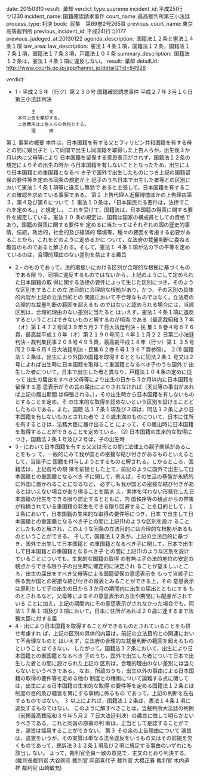 
date: 20150310
result:  棄却
verdict_type:supreme
incident_id: 平成25(行ツ)230
incident_name: 国籍確認請求事件
court_name: 最高裁判所第三小法廷
process_type: 判決
book:  民集　第69巻2号265頁
previous_court_name: 東京高等裁判所
previous_incident_id: 平成24(行コ)177
previous_judeged_at:20130122
agenda_description:  国籍法１２条と憲法１４条１項
law_area: 
law_description:  憲法１４条１項，国籍法１２条，国籍法１７条１項，国籍法１７条３項，戸籍法１０４条
summary_description:  国籍法１２条は，憲法１４条１項に違反しない。
result:  棄却
detailUrl: http://www.courts.go.jp/app/hanrei_jp/detail2?id=84928

verdict:

- 1 - 
平成２５年（行ツ）第２３０号 国籍確認請求事件 
平成２７年３月１０日 第三小法廷判決 
 
            主     文                   
       本件上告を棄却する。 
       上告費用は上告人らの負担とする。 
            理     由                   
 第１ 事案の概要 
 本件は，日本国籍を有する父とフィリピン共和国籍を有する母との間に嫡出子と
して同国で出生し同国籍を取得した上告人らが，出生後３か月以内に父母等により
日本国籍を留保する意思表示がされず，国籍法１２条の規定によりその出生の時か
ら日本国籍を有しないこととなったため，出生により日本国籍との重国籍となるべ
き子で国外で出生したものにつき上記の国籍留保の要件等を定める同条の規定が上
記子のうち日本で出生した者等との区別において憲法１４条１項等に違反し無効で
あると主張して，日本国籍を有することの確認を求めている事案である。 
 第２ 上告代理人近藤博徳ほかの上告理由第３，第４及び第６について 
 １ 憲法１０条は，「日本国民たる要件は，法律でこれを定める。」と規定し，
これを受けて，国籍法は，日本国籍の得喪に関する要件を規定している。憲法１０
条の規定は，国籍は国家の構成員としての資格であり，国籍の得喪に関する要件を
定めるに当たってはそれぞれの国の歴史的事情，伝統，政治的，社会的及び経済的
環境等，種々の要因を考慮する必要があることから，これをどのように定めるかに
ついて，立法府の裁量判断に委ねる趣旨のものであると解される。そして，憲法１
４条１項が法の下の平等を定めているのは，合理的理由のない差別を禁止する趣旨
- 2 - 
のものであって，法的取扱いにおける区別が合理的な根拠に基づくものである限
り，同項に違反するものではないから，上記のようにして定められた日本国籍の取
得に関する法律の要件によって生じた区別につき，そのような区別をすることの立
法目的に合理的な根拠があり，かつ，その区別の具体的内容が上記の立法目的との
関連において不合理なものではなく，立法府の合理的な裁量判断の範囲を超えるも
のではないと認められる場合には，当該区別は，合理的理由のない差別に当たると
はいえず，憲法１４条１項に違反するということはできないものと解するのが相当
である（最高裁昭和３７年（オ）第１４７２号同３９年５月２７日大法廷判決・民
集１８巻４号６７６頁，最高裁平成１０年（オ）第２１９０号同１４年１１月２２
日第二小法廷判決・裁判集民事２０８号４９５頁，最高裁平成１８年（行ツ）第１
３５号同２０年６月４日大法廷判決・民集６２巻６号１３６７頁参照）。 
 ２(1) 国籍法１２条は，出生により外国の国籍を取得するとともに同法２条１
号又は２号によれば出生時に日本国籍を取得して重国籍となるべき子のうち国外で
出生した者について，日本で出生した者と異なり，戸籍法１０４条の定めに従って
出生の届出をすべき父母等により出生の日から３か月以内に日本国籍を留保する意
思表示がその旨の届出によりされなければ（天災等の事由があれば上記の届出期間
は伸張される。），その出生時から日本国籍を有しないものとすることを定め，そ
の生来的な取得を認めないという区別を設けることとしたものである。また，国籍
法１７条１項及び３項は，同法１２条により日本国籍を有しないものとされた者で
２０歳未満のものについて，日本に住所を有するときは，法務大臣に届け出ること
によって，その届出時に日本国籍を取得することができることを定めている。 
 (2) 日本国籍の生来的な取得につき，国籍法２条１号及び２号は，子の出生時
- 3 - 
において日本国籍を有する父又は母との間に法律上の親子関係があることをもっ
て，一般的にみて我が国との密接な結び付きがあるものといえるとして，当該子に
国籍を付与しようとするものと解される。しかるところ，国籍法は，上記各号の規
律を前提とした上で，前記のように国外で出生して日本国籍との重国籍となるべき
子に関して，例えば，その生活の基盤が永続的に外国に置かれることになるなど，
必ずしも我が国との密接な結び付きがあるとはいえない場合があり得ることを踏ま
え，実体を伴わない形骸化した日本国籍の発生をできる限り防止するとともに，内
国秩序等の観点からの弊害が指摘されている重国籍の発生をできる限り回避するこ
とを目的として，１２条において，日本国籍の生来的な取得の要件等につき，日本
で出生して日本国籍との重国籍となるべき子との間に上記(1)のような区別を設け
ることとしたものと解され，このような同条の立法目的には合理的な根拠があるも
のということができる。 
 そして，国籍法１２条が，上記の立法目的に基づき，国外で出生して日本国籍と
の重国籍となるべき子に関して，日本で出生して日本国籍との重国籍となるべき子
との間に上記(1)のような区別を設けていることについても，生来的な国籍の取得
の有無は子の法的地位の安定の観点からできる限り子の出生時に確定的に決定され
ることが望ましいところ，出生の届出をすべき父母等による国籍留保の意思表示を
もって当該子に係る我が国との密接な結び付きの徴表とみることができる上，その
意思表示は原則として子の出生の日から３か月の期間内に出生の届出とともにする
ものとされるなど，父母等によるその意思表示の方法や期間にも配慮がされている
ことに加え，上記の期間内にその意思表示がされなかった場合でも，同法１７条１
項及び３項において，日本に住所があれば２０歳に達するまで法務大臣に対する届
- 4 - 
出により日本国籍を取得することができるものとされていることをも併せ考慮すれ
ば，上記の区別の具体的内容は，前記の立法目的との関連において不合理なものと
はいえず，立法府の合理的な裁量判断の範囲を超えるものということはできない。 
 したがって，国籍法１２条において，出生により日本国籍との重国籍となるべき
子のうち，国外で出生した者について日本で出生した者との間に設けられた上記の
区別は，合理的理由のない差別には当たらないというべきである。 
 なお，所論のうち，出生以外の事由による日本国籍の取得の要件等を定める他の
制度との権衡について論難する点に関しては，出生による日本国籍の生来的な取得
の要件等を定める国籍法１２条とは制度の目的及び趣旨を異にする事柄に係るもの
であって，上記の判断を左右するものではない。 
 ３ 以上によれば，国籍法１２条は，憲法１４条１項に違反するものではない。
このように解すべきことは，当裁判所大法廷の判例（前掲最高裁昭和３９年５月２
７日大法廷判決）の趣旨に徴して明らかというべきである。これと同旨の原審の判
断は，正当として是認することができ，論旨は採用することができない。 
 第３ その余の上告理由について 
 論旨は，違憲をいうが，その実質は単なる法令違反をいうもの又はその前提を欠
くものであって，民訴法３１２条１項及び２項に規定する事由のいずれにも該当し
ない。 
 よって，裁判官全員一致の意見で，主文のとおり判決する。 
(裁判長裁判官 大谷剛彦 裁判官 岡部喜代子 裁判官 大橋正春 裁判官 
木内道祥 裁判官 山崎敏充) 

                    
